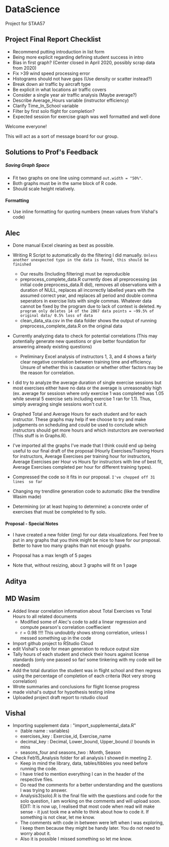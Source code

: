 # DataScience
Project for STAA57

## Project Final Report Checklist
-	Recommend putting introduction in list form
-	Being more explicit regarding defining student success in intro
-	Bias in first graph? (Center closed in April 2020, possibly scrap data from 2020)
-	Fix >39 wind speed processing error
-	Histograms should not have gaps (Use density or scatter instead?)
-	Break down air traffic by aircraft type
-	Be explicit in what locations air traffic covers
-	Consider a single year air traffic analysis (Maybe average?)
-	Describe Average_Hours variable (instructor efficiency)
-	Clarify Time_In_School variable 
-	Filter by first solo flight for completion?
-	Expected session for exercise graph was well formatted and well done


Welcome everyone!

This will act as a sort of message board for our group.

## Solutions to Prof's Feedback
##### Saving Graph Space
- Fit two graphs on one line using command `out.width = "50%"`.
- Both graphs must be in the same block of R code.
- Should scale height relatively.
#### Formatting
- Use inline formatting for quoting numbers (mean values from Vishal's code)

## Alec
- Done manual Excel cleaning as best as possible.
  
- Writing R Script to automatically do the filtering I did manually. `Unless another unexpected typo in the data is found, this should be finished`
  - Our results (Including filtering) must be reproducible
  - preprocess_complete_data.R currently does all preprocessing (as initial code preprocess_data.R did), removes all observations with a duration of NULL, replaces all incorrectly labelled years with the assumed correct year, and replaces all period and double comma seperators in exercise lists with single commas. Whatever data cannot be fixed by the program due to lack of context is deleted. `My program only deletes 14 of the 2867 data points = ~99.5% of original data/ 0.5% loss of data`
  - clean_data_sta.csv in the data folder shows the output of running preprocess_complete_data.R on the original data
  
- Currently analyzing data to check for potential correlations (This may potentially generate new questions or give better foundation for answering already existing questions)
  - Preliminary Excel analysis of instructors 1, 3, and 4 shows a fairly clear negative correlation between training time and efficiency. Unsure of whether this is causation or    whether other factors may be the reason for correlation.
  
- I did try to analyze the average duration of single exercise sessions but most exercises either have no data or the average is unreasonably high (ex. average for sessiosn where only exercise 1 was completed was 1.05 while several 5 exercise sets including exercise 1 ran for 1.1). Thus, simply averaging single sessions won't cut it.

- Graphed Total and Average Hours for each student and for each instructor. These graphs may help if we choose to try and make judgements on scheduling and could be used to conclude which instructors should get more hours and which insturctors are overworked (This stuff is in Graphs.R).

- I've imported all the graphs I've made that I think could end up being useful to our final draft of the proposal (Hourly Exercises/Training Hours for instructors, Average Exercises per training hour for instructors, Average Exercises per Hour vs Hours fpr instructors with line of best fit, Average Exercises completed per hour for different training types).

 - Compressed the code so it fits in our proposal. `I've chopped off 31 lines  so far`

- Changing my trendline generation code to automatic (like the trendline Wasim made)

- Determining (or  at least hoping to determine) a concrete order of exercises that must be completed to fly solo.

#### Proposal - Special Notes
- I have created a new folder (img) for our data visualizations. Feel free to put in any graphs that you think might be nice to have for our proposal. Better to have too many graphs than not enough grpahs.

- Proposal has a max length of 5 pages

- Note that, without resizing, about 3 graphs will fit on 1 page


## Aditya


## MD Wasim
- Added linear correlation information about Total Exercises vs Total Hours to all related documents
  - Modified some of Alec's code to add a linear regression and compute pearson's correlation coeffiecient
  - r = 0.98 !!!! This undoubtly shows strong correlation, unless I messed something up in the code
- Import github project to RStudio Cloud
- edit Vishal's code for mean generation to reduce output size
- Tally hours of each student and check their hours against license standards (only one passed so far/ some tinkering with my code will be needed)
- Add the total duration the student was in flight school and then regress using the percentage of completion of each criteria (Not very strong correlation)
- Wrote summaries and conclusions for flight license progress
- made vishal's output for hypothesis testing inline
- Uploaded project draft report to rstudio cloud
## Vishal
- Importing supplement data : "import_supplemental_data.R"
  - (table name : variables) 
  - exercises_key : Exercise_id, Exercise_name
  - decimal_key : Decimal, Lower_bound, Upper_bound // bounds in mins
  - seasons_four and seasons_two : Month, Season
- Check Feb15_Analysis folder for all analysis I showed in meeting 2.
  - Keep in mind the library, data, tables/tibbles you need before running the code.
  - I have tried to mention everything I can in the header of the respective files.
  - Do read the comments for a better understanding and the questions I was trying to answer.
  - Analysis3(solo).R is the final file with the questions and code for the solo question, I am working on the comments and will upload soon. EDIT: It is now up, I realised that most code when read will make sense - it just took me a while to think about how to code it. If something is not clear, let me know.
  - The comments with code in between were left when I was exploring, I keep them because they might be handy later. You do not need to worry about it.
  - Also it is possible I missed something so let me know.
